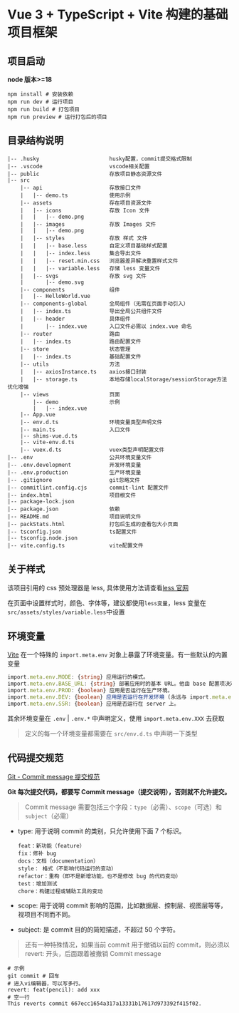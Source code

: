 <!--
 * @Author: Humphrey humphrey_cn@163.com
 * @Date: 2023-01-31 14:06:56
 * @LastEditors: Humphrey humphrey_cn@163.com
 * @LastEditTime: 2023-02-03 16:04:54
 * @Description: 项目说明文档
-->

# Vue 3 + TypeScript + Vite 构建的基础项目框架

## 项目启动

**node 版本>=18**

```shell
npm install # 安装依赖
npm run dev # 运行项目
npm run build # 打包项目
npm run preview # 运行打包后的项目
```

## 目录结构说明

```
|-- .husky                      husky配置，commit提交格式限制
|-- .vscode                     vscode相关配置
|-- public                      存放项目静态资源文件
|-- src
    |-- api                     存放接口文件
    |   |-- demo.ts             使用示例
    |-- assets                  存在项目资源文件
    |   |-- icons               存放 Icon 文件
    |   |   |-- demo.png
    |   |-- images              存放 Images 文件
    |   |   |-- demo.png
    |   |-- styles              存放 样式 文件
    |   |   |-- base.less       自定义项目基础样式配置
    |   |   |-- index.less      集合导出文件
    |   |   |-- reset.min.css   浏览器差异解决重置样式文件
    |   |   |-- variable.less   存储 less 变量文件
    |   |-- svgs                存放 svg 文件
    |       |-- demo.svg
    |-- components              组件
    |   |-- HelloWorld.vue
    |-- components-global       全局组件（无需在页面手动引入）
    |   |-- index.ts            导出全局公共组件文件
    |   |-- header              具体组件
    |       |-- index.vue       入口文件必需以 index.vue 命名
    |-- router                  路由
    |   |-- index.ts            路由配置文件
    |-- store                   状态管理
    |   |-- index.ts            基础配置文件
    |-- utils                   方法
    |   |-- axiosInstance.ts    axios接口封装
    |   |-- storage.ts          本地存储localStorage/sessionStorage方法优化增强
    |-- views                   页面
        |-- demo                示例
        |   |-- index.vue
    |-- App.vue
    |-- env.d.ts                环境变量类型声明文件
    |-- main.ts                 入口文件
    |-- shims-vue.d.ts
    |-- vite-env.d.ts
    |-- vuex.d.ts               vuex类型声明配置文件
|-- .env                        公共环境变量文件
|-- .env.development            开发环境变量
|-- .env.production             生产环境变量
|-- .gitignore                  git忽略文件
|-- commitlint.config.cjs       commit-lint 配置文件
|-- index.html                  项目根文件
|-- package-lock.json
|-- package.json                依赖
|-- README.md                   项目说明文件
|-- packStats.html              打包后生成的查看包大小页面
|-- tsconfig.json               ts配置文件
|-- tsconfig.node.json
|-- vite.config.ts              vite配置文件
```

## 关于样式

该项目引用的 css 预处理器是 less, 具体使用方法请查看[less 官网](http://lesscss.cn/)

在页面中设置样式时，颜色、字体等，建议都使用`less变量`，less 变量在`src/assets/styles/variable.less`中设置

## 环境变量

[Vite](https://cn.vitejs.dev/guide/env-and-mode.html) 在一个特殊的 `import.meta.env` 对象上暴露了环境变量。有一些默认的内置变量

```ts
import.meta.env.MODE: {string} 应用运行的模式。
import.meta.env.BASE_URL: {string} 部署应用时的基本 URL。他由 base 配置项决定。
import.meta.env.PROD: {boolean} 应用是否运行在生产环境。
import.meta.env.DEV: {boolean} 应用是否运行在开发环境 (永远与 import.meta.env.PROD相反)。
import.meta.env.SSR: {boolean} 应用是否运行在 server 上。
```

其余环境变量在 `.env` | `.env.*` 中声明定义，使用 `import.meta.env.XXX` 去获取

> 定义的每一个环境变量都需要在 `src/env.d.ts` 中声明一下类型

## 代码提交规范

[Git - Commit message 提交规范](https://blog.csdn.net/weixin_46652769/article/details/128828716)

**Git 每次提交代码，都要写 Commit message（提交说明），否则就不允许提交。**

> Commit message 需要包括三个字段：`type`（必需）、`scope`（可选）和 `subject`（必需）

- type: 用于说明 commit 的类别，只允许使用下面 7 个标识。

  ```
  feat：新功能（feature）
  fix：修补 bug
  docs：文档（documentation）
  style： 格式（不影响代码运行的变动）
  refactor：重构（即不是新增功能，也不是修改 bug 的代码变动）
  test：增加测试
  chore：构建过程或辅助工具的变动
  ```

- scope: 用于说明 commit 影响的范围，比如数据层、控制层、视图层等等，视项目不同而不同。

- subject: 是 commit 目的的简短描述，不超过 50 个字符。

> 还有一种特殊情况，如果当前 commit 用于撤销以前的 commit，则必须以 revert: 开头，后面跟着被撤销 Commit message

```shell
# 示例
git commit # 回车
# 进入vi编辑器，可以写多行。
revert: feat(pencil): add xxx
# 空一行
This reverts commit 667ecc1654a317a13331b17617d973392f415f02.
```
